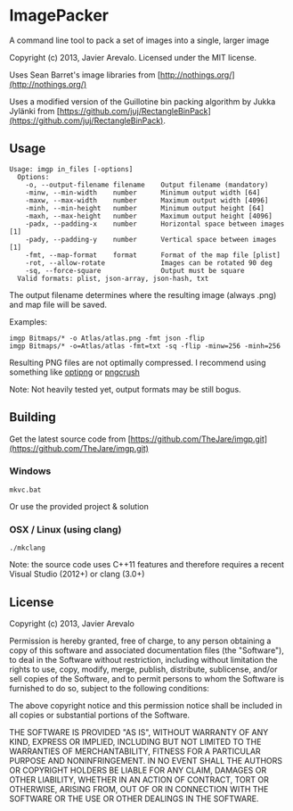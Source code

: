 # ImagePacker

A command line tool to pack a set of images into a single, larger image

Copyright (c) 2013, Javier Arevalo. Licensed under the MIT license.

Uses Sean Barret's image libraries from [http://nothings.org/](http://nothings.org/) 

Uses a modified version of the Guillotine bin packing algorithm by Jukka Jylänki from [https://github.com/juj/RectangleBinPack](https://github.com/juj/RectangleBinPack).

## Usage

    Usage: imgp in_files [-options]
      Options:
        -o, --output-filename filename    Output filename (mandatory)
        -minw, --min-width    number      Minimum output width [64]
        -maxw, --max-width    number      Maximum output width [4096]
        -minh, --min-height   number      Minimum output height [64]
        -maxh, --max-height   number      Maximum output height [4096]
        -padx, --padding-x    number      Horizontal space between images [1]
        -pady, --padding-y    number      Vertical space between images [1]
        -fmt, --map-format    format      Format of the map file [plist]
        -rot, --allow-rotate              Images can be rotated 90 deg
        -sq, --force-square               Output must be square
      Valid formats: plist, json-array, json-hash, txt

The output filename determines where the resulting image (always .png) and map file will be saved.

Examples:

    imgp Bitmaps/* -o Atlas/atlas.png -fmt json -flip
    imgp Bitmaps/* -o=Atlas/atlas -fmt=txt -sq -flip -minw=256 -minh=256

Resulting PNG files are not optimally compressed. I recommend using something like
[optipng](http://optipng.sourceforge.net/) or [pngcrush](http://pmt.sourceforge.net/pngcrush/)

Note: Not heavily tested yet, output formats may be still bogus.

## Building

Get the latest source code from [https://github.com/TheJare/imgp.git](https://github.com/TheJare/imgp.git)

### Windows

    mkvc.bat

Or use the provided project & solution

### OSX / Linux (using clang)

    ./mkclang

Note: the source code uses C++11 features and therefore requires a recent Visual Studio (2012+) or clang (3.0+)

## License

Copyright (c) 2013, Javier Arevalo

Permission is hereby granted, free of charge, to any person obtaining a copy
of this software and associated documentation files (the "Software"), to deal
in the Software without restriction, including without limitation the rights
to use, copy, modify, merge, publish, distribute, sublicense, and/or sell
copies of the Software, and to permit persons to whom the Software is
furnished to do so, subject to the following conditions:

The above copyright notice and this permission notice shall be included in
all copies or substantial portions of the Software.

THE SOFTWARE IS PROVIDED "AS IS", WITHOUT WARRANTY OF ANY KIND, EXPRESS OR
IMPLIED, INCLUDING BUT NOT LIMITED TO THE WARRANTIES OF MERCHANTABILITY,
FITNESS FOR A PARTICULAR PURPOSE AND NONINFRINGEMENT. IN NO EVENT SHALL THE
AUTHORS OR COPYRIGHT HOLDERS BE LIABLE FOR ANY CLAIM, DAMAGES OR OTHER
LIABILITY, WHETHER IN AN ACTION OF CONTRACT, TORT OR OTHERWISE, ARISING FROM,
OUT OF OR IN CONNECTION WITH THE SOFTWARE OR THE USE OR OTHER DEALINGS IN
THE SOFTWARE.
